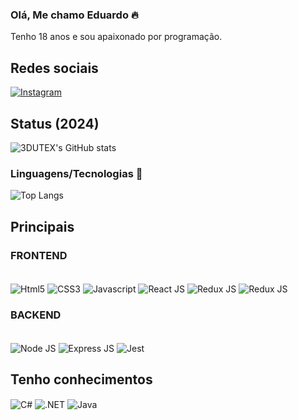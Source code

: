 ### Olá, Me chamo Eduardo 🔥

Tenho 18 anos e sou apaixonado por programação.

## Redes sociais

[![Instagram](https://img.shields.io/badge/Instagram-E4405F?style=for-the-badge&logo=instagram&logoColor=white)](https://www.instagram.com/t3x.js/)

## Status (2024)

![3DUTEX's GitHub stats](https://github-readme-stats.vercel.app/api?username=3DUTEX&show_icons=true&theme=dracula)

### Linguagens/Tecnologias 🚀

![Top Langs](https://github-readme-stats.vercel.app/api/top-langs/?username=3dutex&hide_progress=false)

## Principais

<div style="display: inline_block">
  <h3>FRONTEND</h3><br />
  <img align="center" src="https://img.shields.io/badge/HTML5-E34F26?style=for-the-badge&logo=html5&logoColor=white" alt="Html5" />
  <img align="center" src="https://img.shields.io/badge/CSS3-1572B6?style=for-the-badge&logo=css3&logoColor=white" alt="CSS3" />
  <img align="center" src="https://img.shields.io/badge/JavaScript-F7DF1E?style=for-the-badge&logo=javascript&logoColor=black" alt="Javascript" />
  <img align="center" src="https://img.shields.io/badge/React-20232A?style=for-the-badge&logo=react&logoColor=61DAFB" alt="React JS" />
  <img align="center" src="https://img.shields.io/badge/Redux-593D88?style=for-the-badge&logo=redux&logoColor=white" alt="Redux JS" />
  <img align="center" src="https://img.shields.io/badge/styled--components-DB7093?style=for-the-badge&logo=styled-components&logoColor=white" alt="Redux JS" />

  <h3>BACKEND</h3><br />
  <img align="center" src="https://img.shields.io/badge/Node.js-43853D?style=for-the-badge&logo=node.js&logoColor=white" alt="Node JS" />
  <img align="center" src="https://img.shields.io/badge/Express.js-404D59?style=for-the-badge" alt="Express JS" />
  <img align="center" src="https://img.shields.io/badge/Jest-323330?style=for-the-badge&logo=Jest&logoColor=white" alt="Jest" />
</div>

## Tenho conhecimentos

<div style="display: inline_block">
  <img align="center" src="https://img.shields.io/badge/C%23-239120?style=for-the-badge&logo=c-sharp&logoColor=white" alt="C#" />
  <img align="center" src="	https://img.shields.io/badge/.NET-5C2D91?style=for-the-badge&logo=.net&logoColor=white" alt=".NET" />
  <img align="center" src="https://img.shields.io/badge/Java-ED8B00?style=for-the-badge&logo=openjdk&logoColor=white" alt="Java" />
<br/>
</div>
